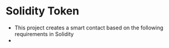 # Solidity Token

- This project creates a smart contact based on the following requirements in Solidity
- 
